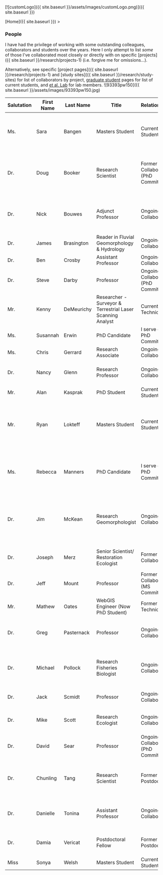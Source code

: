 [![customLogo]({{ site.baseurl }}/assets/images/customLogo.png)]({{ site.baseurl }})

[Home]({{ site.baseurl }})‎ >

### People

I have had the privilege of working with some outstanding colleagues, collaborators and students over the years. Here I only attempt to list *some* of those I've collaborated most closely or directly with on specific [projects]({{ site.baseurl }}/research/projects-1) (i.e. forgive me for omissions...).

Alternatively, see specific [project pages]({{ site.baseurl }}/research/projects-1) and [study sites]({{ site.baseurl }}/research/study-sites) for list of collaborators by project, [graduate student](http://www.joewheaton.org/Home/students-teaching/graduate-students) pages for list of current students, and [et al. Lab](http://etal.joewheaton.org/) for lab members. ![93393pw150]({{ site.baseurl }}/assets/images/93393pw150.jpg)

| Salutation | First Name | Last Name  | Title                                    | Relationship                        | Web Page                                 | Primary Project                          | Affiliation                              |
| ---------- | ---------- | ---------- | ---------------------------------------- | ----------------------------------- | ---------------------------------------- | ---------------------------------------- | ---------------------------------------- |
| Ms.        | Sara       | Bangen     | Masters Student                          | Current Student                     |                                          | Improving Monitoring Protocols for Watersheds in the Columbia Basin | Utah State University                    |
| Dr.        | Doug       | Booker     | Research Scientist                       | Former Collaborator (PhD Commitee)  |                                          | Uncertainties in River Restoration       | National Institute of Water and Atmospheric Research (NIWA, New Zealand) |
| Dr.        | Nick       | Bouwes     | Adjunct Professor                        | Ongoing Collaborator                |                                          | Improving Monitoring Protocols for Watersheds in the Columbia Basin | Eco Logical Research, Utah State University |
| Dr.        | James      | Brasington | Reader in Fluvial Geomorphology & Hydrology | Ongoing Collaborator                | IGES Staff Page                          | Morphological Sediment Budgeting         | Aberystwyth University                   |
| Dr.        | Ben        | Crosby     | Assistant Professor                      | Ongoing Collaborator                | Personal Site                            | Salmon Basin                             | Idaho State University                   |
| Dr.        | Steve      | Darby      | Professor                                | Ongoing Collaborator (PhD Commitee) | Staff Profile                            | Uncertainties in River Restoration       | University of Southampton                |
| Mr.        | Kenny      | DeMeurichy | Researcher - Surveyor & Terrestrial Laser Scanning Analyst | Current Technician                  |                                          | et al. Lab                               | Utah State University                    |
| Ms.        | Susannah   | Erwin      | PhD Candidate                            | I serve on PhD Commitee             | Student Profile Page                     | Closing Sediment Budgets                 | Utah State University                    |
| Ms.        | Chris      | Gerrard    | Research Associate                       | Ongoing Collaborator                | RSGIS Center Staff Profile               | Extending DoD Software                   | RSGIS                                    |
| Dr.        | Nancy      | Glenn      | Research Professor                       | Ongoing Collaborator                | Boise Center Aerospace Laboratory        | Salmon Falls Land Slide - LiDaR Change Detection | Idaho State University                   |
| Mr.        | Alan       | Kasprak    | PhD Student                              | Current Student                     | Personal Website                         | MORPHED                                  | Utah State University                    |
| Mr.        | Ryan       | Lokteff    | Masters Student                          | Current Student                     |                                          | Comparison of Traditional Versus Ground-based LiDaR In-stream Habitat Assessments | Utah State University                    |
| Ms.        | Rebecca    | Manners    | PhD Candidate                            | I serve on PhD Commitee             | Student Profile                          | Multi-Scalar Geomorphic and Vegetative Feedbacks in the Colorado River Basin | Utah State University                    |
| Dr.        | Jim        | McKean     | Research Geomorphologist                 | Ongoing Collaborator                | Staff Profile                            | Bear Valley Creek - Green LiDaR          | USFS Rocky Mountain Research Station: Boise Aquatic Sciences Lab |
| Dr.        | Joseph     | Merz       | Senior Scientist/ Restoration Ecologist  | Former Collaborator                 |                                          | SHIRA                                    | Cramer Fish Sciences &amp;amp; UC Santa Cruz |
| Dr.        | Jeff       | Mount      | Professor                                | Former Collaborator (MS Commitee)   | Staff Profile                            | Cosumnes River                           | UC Davis Center for Watershed Sciences   |
| Mr.        | Mathew     | Oates      | WebGIS Engineer (Now PhD Student)        | Former Technician                   | Personal Site                            | CCCR                                     | University of Bristol                    |
| Dr.        | Greg       | Pasternack | Professor                                | Ongoing Collaborator                | Watershed Hydrology &amp;amp; Geomorphology Lab | SHIRA                                    | UC Davis                                 |
| Dr.        | Michael    | Pollock    | Research Fisheries Biologist             | Ongoing Collaborator                | NOAA staff page                          | Bridge Creek                             | NOAA Northwest Science Fisheries Science Center |
| Dr.        | Jack       | Scmidt     | Professor                                | Ongoing Collaborator                | Staff Profile                            | Big River Protocol Development           | Utah State University                    |
| Dr.        | Mike       | Scott      | Research Ecologist                       | Ongoing Collaborator                | Staff Profile                            | Big River Protocol Development           | USGS Fort Collins Science Center         |
| Dr.        | David      | Sear       | Professor                                | Ongoing Collaborator (PhD Commitee) | Staff Profile                            | Uncertainties in River Restoration       | University of Southampton                |
| Dr.        | Chunling   | Tang       | Research Scientist                       | Former Postdoc                      |                                          | Salmon Basin                             | University of Washington, Land Surface Hydrology Research Group |
| Dr.        | Danielle   | Tonina     | Assistant Professor                      | Ongoing Collaborator                | Contact Details                          | Bear Valley Creek                        | University of Idaho Center for Ecohydarulic Research |
| Dr.        | Damia      | Vericat    | Postdoctoral Fellow                      | Former Postdoc                      | Personal Site                            | Morphological Sediment Budgeting         | Forest Technology Centre of Catalonia    |
| Miss       | Sonya      | Welsh      | Masters Student                          | Current Student                     |                                          | Bridge Creek                             | Utah State University                    |